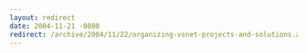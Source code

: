 ```yaml
---
layout: redirect
date: 2004-11-21 -0800
redirect: /archive/2004/11/22/organizing-vsnet-projects-and-solutions.aspx/
---
```


